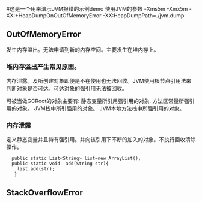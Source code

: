 #这是一个用来演示JVM报错的示例demo
使用JVM的参数 -Xms5m -Xmx5m -XX:+HeapDumpOnOutOfMemoryError -XX:HeapDumpPath=./jvm.dump
## OutOfMemoryError
发生内存溢出。无法申请到新的内存空间。主要发生在堆内存上。
### 堆内存溢出产生常见原因。
   内存泄露。及所创建对象即便是不在使用也无法回收。JVM使用根节点引用法来判断对象是否可达。可达对象的强引用无法被回收。
   
   可被当做GCRoot的对象主要有:
   静态变量所引用强引用的对象.
   方法区常量所强引用的对象。
   JVM栈中所引强用的对象。
   JVM本地方法栈中所强引用的对象。
### 内存泄露
   定义静态变量并且持有强引用。并向该引用下不断的加入的对象。不执行回收清除操作。
   ```
     public static List<String> list=new ArrayList();
     public static void  add(String str){
       list.add(str);     
      }
   ```
   
  
   
## StackOverflowError
